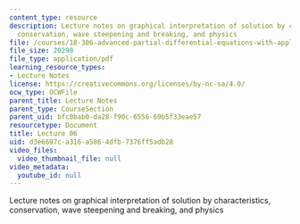 ```yaml
---
content_type: resource
description: Lecture notes on graphical interpretation of solution by characteristics,
  conservation, wave steepening and breaking, and physics
file: /courses/18-306-advanced-partial-differential-equations-with-applications-fall-2009/d3e6697ca316a5864dfb7376ff5adb28_MIT18_306f09_lec06.pdf
file_size: 20298
file_type: application/pdf
learning_resource_types:
- Lecture Notes
license: https://creativecommons.org/licenses/by-nc-sa/4.0/
ocw_type: OCWFile
parent_title: Lecture Notes
parent_type: CourseSection
parent_uid: bfc0bab0-da28-f90c-6556-69b5f33eae57
resourcetype: Document
title: Lecture 06
uid: d3e6697c-a316-a586-4dfb-7376ff5adb28
video_files:
  video_thumbnail_file: null
video_metadata:
  youtube_id: null
---
```

Lecture notes on graphical interpretation of solution by characteristics, conservation, wave steepening and breaking, and physics
